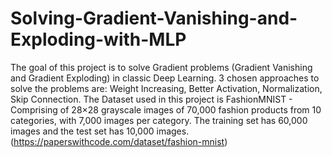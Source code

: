 # Solving-Gradient-Vanishing-and-Exploding-with-MLP
The goal of this project is to solve Gradient problems (Gradient Vanishing and Gradient Exploding) in classic Deep Learning. 3 chosen approaches to solve the problems are: Weight Increasing, Better Activation, Normalization, Skip Connection.
The Dataset used  in this project is FashionMNIST -  Comprising of 28×28 grayscale images of 70,000 fashion products from 10 categories, with 7,000 images per category. The training set has 60,000 images and the test set has 10,000 images. (https://paperswithcode.com/dataset/fashion-mnist)
